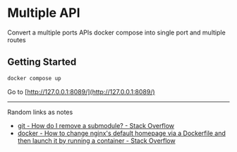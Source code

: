 # Multiple API

Convert a multiple ports APIs docker compose into single port and multiple routes

## Getting Started

```bash
docker compose up
```

Go to [http://127.0.0.1:8089/](http://127.0.0.1:8089/)

---

Random links as notes

- [git - How do I remove a submodule? - Stack Overflow](https://stackoverflow.com/questions/1260748/how-do-i-remove-a-submodule)
- [docker - How to change nginx's default homepage via a Dockerfile and then launch it by running a container - Stack Overflow](https://stackoverflow.com/questions/49864764/how-to-change-nginxs-default-homepage-via-a-dockerfile-and-then-launch-it-by-ru)

